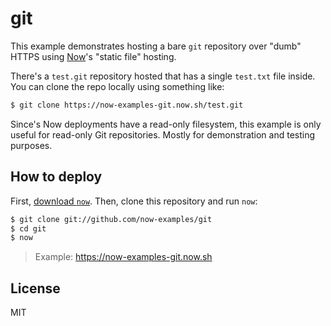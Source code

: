 # git

This example demonstrates hosting a bare `git` repository over "dumb" HTTPS
using [Now](https://now.sh)'s "static file" hosting.

There's a `test.git` repository hosted that has a single `test.txt` file inside.
You can clone the repo locally using something like:

```bash
$ git clone https://now-examples-git.now.sh/test.git
```

Since's Now deployments have a read-only filesystem, this example is only useful
for read-only Git repositories. Mostly for demonstration and testing purposes.

## How to deploy

First, [download `now`](https://zeit.co/download). Then, clone this
repository and run `now`:

```bash
$ git clone git://github.com/now-examples/git
$ cd git
$ now
```

> Example: https://now-examples-git.now.sh

## License

MIT
